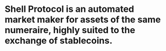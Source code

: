 # Shell Protocol is an automated market maker for assets of the same numeraire, highly suited to the exchange of stablecoins.